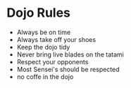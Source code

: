 Dojo Rules
==========
* Always be on time
* Always take off your shoes
* Keep the dojo tidy
* Never bring live blades on the tatami
* Respect your opponents
* Most Sensei's should be respected
* no coffe in the dojo